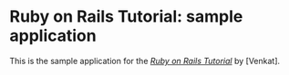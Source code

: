 # Ruby on Rails Tutorial: sample application

This is the sample application for
the [*Ruby on Rails Tutorial*](http://railstutorial.org/)
by [Venkat].
